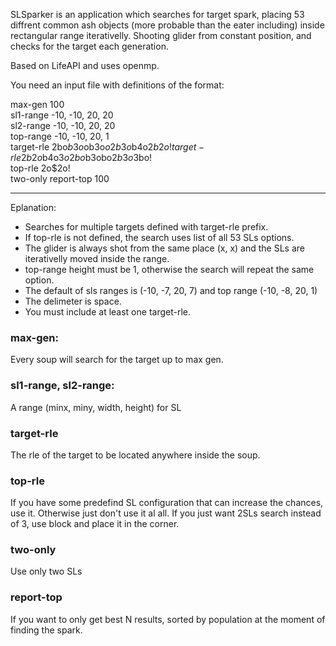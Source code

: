 SLSparker is an application which searches for target spark, placing 53 diffrent common ash objects (more probable than the eater including) inside rectangular range iterativelly. Shooting glider from constant position, and checks for the target each generation. 

Based on LifeAPI and uses openmp. 

You need an input file with definitions of the format: 

max-gen 100  
sl1-range -10, -10, 20, 20  
sl2-range -10, -10, 20, 20  
top-range -10, -10, 20, 1  
target-rle 2bo$b3o$ob3o$o2b3o$b4o$2b2o!  
target-rle 2b2o$b4o$3o2bo$b3obo$2b3o$3bo!  
top-rle 2o$2o!  
two-only 
report-top 100

--------------

Eplanation: 

- Searches for multiple targets defined with target-rle prefix. 
- If top-rle is not defined, the search uses list of all 53 SLs options. 
- The glider is always shot from the same place (x, x) and the SLs are iterativelly moved inside the range. 
- top-range height must be 1, otherwise the search will repeat the same option. 
- The default of sls ranges is (-10, -7, 20, 7) and top range (-10, -8, 20, 1)
- The delimeter is space. 
- You must include at least one target-rle. 


### max-gen: 
Every soup will search for the target up to max gen. 

### sl1-range, sl2-range: 
A range (minx, miny, width, height) for SL 

### target-rle
The rle of the target to be located anywhere inside the soup. 

### top-rle
If you have some predefind SL configuration that can increase the chances, use it. Otherwise just don't use it al all. 
If you just want 2SLs search instead of 3, use block and place it in the corner. 
	
### two-only 
Use only two SLs

### report-top 
If you want to only get best N results, sorted by population at the moment of finding the spark. 
